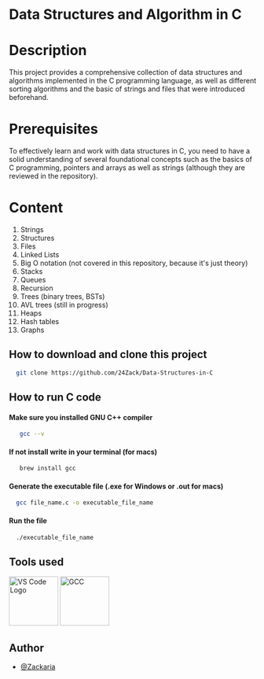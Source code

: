 
# Data Structures and Algorithm in C

# Description

This project provides a comprehensive collection of data structures and algorithms implemented in the C programming language, as well as different sorting algorithms and the basic of strings and files that were introduced beforehand.

# Prerequisites
To effectively learn and work with data structures in C, you need to have a solid understanding of several foundational concepts such as the basics of C programming, pointers and arrays as well as strings (although they are reviewed in the repository). 
# Content
1. Strings
2. Structures
3. Files
4. Linked Lists
5. Big O notation (not covered in this repository, because it's just theory)
6. Stacks
7. Queues
8. Recursion
9. Trees (binary trees, BSTs)
10. AVL trees (still in progress)
11. Heaps
12. Hash tables
13. Graphs

## How to download and clone this project
```bash
  git clone https://github.com/24Zack/Data-Structures-in-C

```
## How to run C code

#### Make sure you installed GNU C++ compiler

```bash
   gcc --v
```
#### If not install write in your terminal (for macs)

```bash
   brew install gcc
```
#### Generate the executable file (.exe for Windows or .out for macs)

```bash
  gcc file_name.c -o executable_file_name
```

#### Run the file

```bash
  ./executable_file_name
```
## Tools used

<img src="https://code.visualstudio.com/assets/images/code-stable.png" alt="VS Code Logo" width="100"/>
<img src="https://upload.wikimedia.org/wikipedia/commons/a/af/GNU_Compiler_Collection_logo.svg" alt="GCC" width="100"/>

## Author

- [@Zackaria](https://github.com/24Zack)
